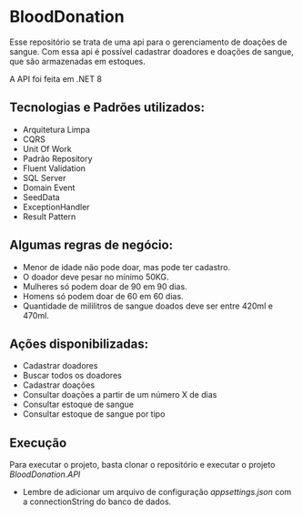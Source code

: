 # BloodDonation

Esse repositório se trata de uma api para o gerenciamento de doações de sangue.
Com essa api é possível cadastrar doadores e doações de sangue, que são armazenadas em estoques.

A API foi feita em .NET 8

## Tecnologias e Padrões utilizados:
- Arquitetura Limpa
- CQRS
- Unit Of Work
- Padrão Repository
- Fluent Validation
- SQL Server
- Domain Event
- SeedData
- ExceptionHandler
- Result Pattern

## Algumas regras de negócio:
- Menor de idade não pode doar, mas pode ter cadastro.
- O doador deve pesar no mínimo 50KG.
- Mulheres só podem doar de 90 em 90 dias.
- Homens só podem doar de 60 em 60 dias.
- Quantidade de mililitros de sangue doados deve ser entre 420ml e 470ml.

## Ações disponibilizadas:
- Cadastrar doadores
- Buscar todos os doadores
- Cadastrar doações
- Consultar doações a partir de um número X de dias
- Consultar estoque de sangue
- Consultar estoque de sangue por tipo

## Execução
Para executar o projeto, basta clonar o repositório e executar o projeto *BloodDonation.API*
* Lembre de adicionar um arquivo de configuração *appsettings.json* com a connectionString do banco de dados.
